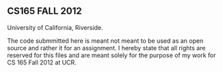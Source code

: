 CS165 FALL 2012
------------
University of California, Riverside.

The code submmitted here is meant not meant to be used as an open source and rather it for an assignment. 
I hereby state that all rights are reserved for this files and are meant solely for the purpose of my work for CS 165 Fall 2012 at UCR.

 